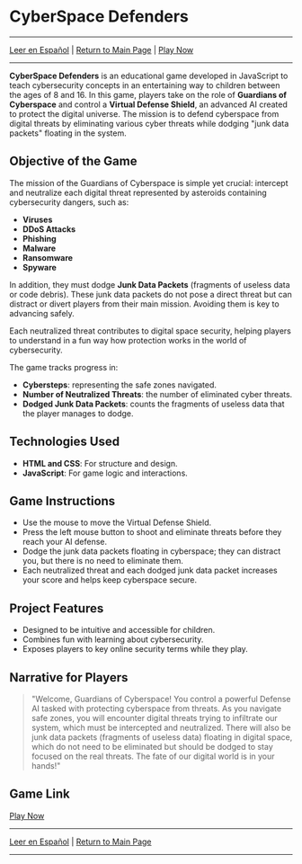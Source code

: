 # CyberSpace Defenders

---

[Leer en Español](README-es.md) | [Return to Main Page](../../../README.md) | [Play Now](./Container/index.html)

---

**CyberSpace Defenders** is an educational game developed in JavaScript to teach cybersecurity concepts in an entertaining way to children between the ages of 8 and 16. In this game, players take on the role of **Guardians of Cyberspace** and control a **Virtual Defense Shield**, an advanced AI created to protect the digital universe. The mission is to defend cyberspace from digital threats by eliminating various cyber threats while dodging "junk data packets" floating in the system.

## Objective of the Game

The mission of the Guardians of Cyberspace is simple yet crucial: intercept and neutralize each digital threat represented by asteroids containing cybersecurity dangers, such as:

- **Viruses**
- **DDoS Attacks**
- **Phishing**
- **Malware**
- **Ransomware**
- **Spyware**

In addition, they must dodge **Junk Data Packets** (fragments of useless data or code debris). These junk data packets do not pose a direct threat but can distract or divert players from their main mission. Avoiding them is key to advancing safely.

Each neutralized threat contributes to digital space security, helping players to understand in a fun way how protection works in the world of cybersecurity.

The game tracks progress in:
- **Cybersteps**: representing the safe zones navigated.
- **Number of Neutralized Threats**: the number of eliminated cyber threats.
- **Dodged Junk Data Packets**: counts the fragments of useless data that the player manages to dodge.

## Technologies Used

- **HTML and CSS**: For structure and design.
- **JavaScript**: For game logic and interactions.

## Game Instructions

- Use the mouse to move the Virtual Defense Shield.
- Press the left mouse button to shoot and eliminate threats before they reach your AI defense.
- Dodge the junk data packets floating in cyberspace; they can distract you, but there is no need to eliminate them.
- Each neutralized threat and each dodged junk data packet increases your score and helps keep cyberspace secure.

## Project Features

- Designed to be intuitive and accessible for children.
- Combines fun with learning about cybersecurity.
- Exposes players to key online security terms while they play.

## Narrative for Players

> "Welcome, Guardians of Cyberspace! You control a powerful Defense AI tasked with protecting cyberspace from threats. As you navigate safe zones, you will encounter digital threats trying to infiltrate our system, which must be intercepted and neutralized. There will also be junk data packets (fragments of useless data) floating in digital space, which do not need to be eliminated but should be dodged to stay focused on the real threats. The fate of our digital world is in your hands!"

## Game Link

[Play Now](./Container/index.html)

---

[Leer en Español](README-es.md) | [Return to Main Page](../../../README.md)

---